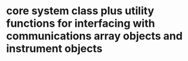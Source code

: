 # core system class plus utility functions for interfacing with communications array objects and instrument objects
